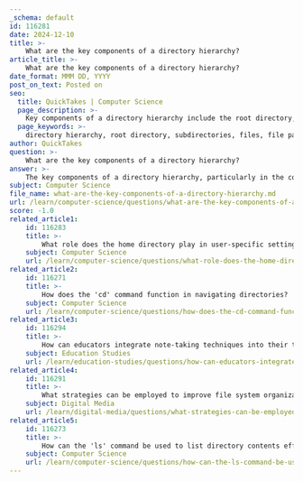 ```yaml
---
_schema: default
id: 116281
date: 2024-12-10
title: >-
    What are the key components of a directory hierarchy?
article_title: >-
    What are the key components of a directory hierarchy?
date_format: MMM DD, YYYY
post_on_text: Posted on
seo:
  title: QuickTakes | Computer Science
  page_description: >-
    Key components of a directory hierarchy include the root directory, subdirectories, files, file paths, directory entries, file system structure, and permissions which are essential for efficient file organization and management in operating systems.
  page_keywords: >-
    directory hierarchy, root directory, subdirectories, files, file paths, directory entries, file system structure, permissions, ownership, operating systems
author: QuickTakes
question: >-
    What are the key components of a directory hierarchy?
answer: >-
    The key components of a directory hierarchy, particularly in the context of operating systems, can be summarized as follows:\n\n1. **Root Directory**: This is the top-level directory in a directory structure, often denoted by a forward slash ("/") in Unix-based systems or a drive letter (like "C:") in Windows. It serves as the starting point from which all other directories branch out.\n\n2. **Subdirectories**: These are directories that exist within another directory. They help organize files and other directories in a hierarchical manner, allowing for a structured approach to file management.\n\n3. **Files**: The actual data stored within the directory structure. Files can be of various types, including documents, images, executables, etc.\n\n4. **File Paths**: These are the addresses used to locate files within the directory structure. A file path specifies the location of a file in relation to the root directory, often represented in a hierarchical format (e.g., `/home/user/documents/file.txt`).\n\n5. **Directory Entries**: Each directory contains entries that represent files and subdirectories. These entries typically include metadata such as file names, sizes, types, and permissions.\n\n6. **File System Structure**: This refers to the overall organization of files and directories on a storage device. Different operating systems may implement different file system structures, such as the Filesystem Hierarchy Standard (FHS) in Linux, which defines the layout and purpose of various directories.\n\n7. **Permissions and Ownership**: Each file and directory can have associated permissions that dictate who can read, write, or execute them. This is crucial for maintaining security and access control within the file system.\n\nUnderstanding these components is essential for efficient file organization and management, as they facilitate easy access, searching, and manipulation of files within the operating system.
subject: Computer Science
file_name: what-are-the-key-components-of-a-directory-hierarchy.md
url: /learn/computer-science/questions/what-are-the-key-components-of-a-directory-hierarchy
score: -1.0
related_article1:
    id: 116283
    title: >-
        What role does the home directory play in user-specific settings and configurations?
    subject: Computer Science
    url: /learn/computer-science/questions/what-role-does-the-home-directory-play-in-userspecific-settings-and-configurations
related_article2:
    id: 116271
    title: >-
        How does the 'cd' command function in navigating directories?
    subject: Computer Science
    url: /learn/computer-science/questions/how-does-the-cd-command-function-in-navigating-directories
related_article3:
    id: 116294
    title: >-
        How can educators integrate note-taking techniques into their teaching methods?
    subject: Education Studies
    url: /learn/education-studies/questions/how-can-educators-integrate-notetaking-techniques-into-their-teaching-methods
related_article4:
    id: 116291
    title: >-
        What strategies can be employed to improve file system organization?
    subject: Digital Media
    url: /learn/digital-media/questions/what-strategies-can-be-employed-to-improve-file-system-organization
related_article5:
    id: 116273
    title: >-
        How can the 'ls' command be used to list directory contents effectively?
    subject: Computer Science
    url: /learn/computer-science/questions/how-can-the-ls-command-be-used-to-list-directory-contents-effectively
---
```


&nbsp;